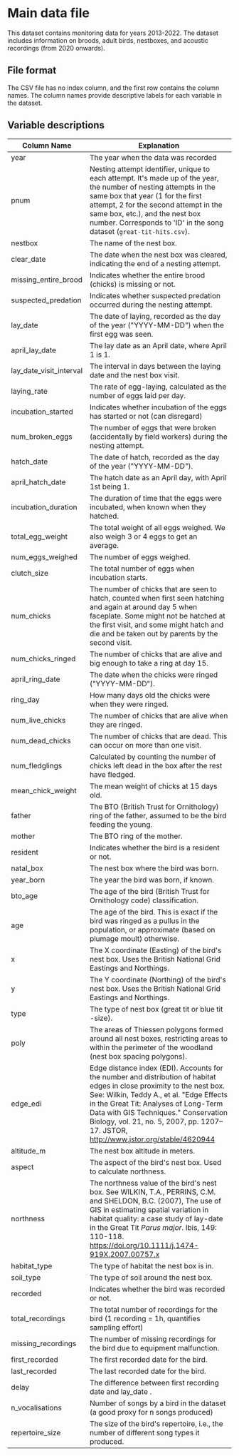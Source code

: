 # Main data file

This dataset contains monitoring data for years 2013-2022\. The dataset includes information on broods, adult birds, nestboxes, and acoustic recordings (from 2020 onwards).

## File format

The CSV file has no index column, and the first row contains the column names. The column names provide descriptive labels for each variable in the dataset.

## Variable descriptions

Column Name             | Explanation
----------------------- | ----------------------------------------------------------------------------------------------------------------------------------------------------------------------------------------------------------------------------------------------------------------------------------------------------------------------------------------------
year                    | The year when the data was recorded
pnum                    | Nesting attempt identifier, unique to each attempt. It's made up of the year, the number of nesting attempts in the same box that year (1 for the first attempt, 2 for the second attempt in the same box, etc.), and the nest box number. Corresponds to 'ID' in the song dataset (`great-tit-hits.csv`).
nestbox                 | The name of the nest box.
clear_date              | The date when the nest box was cleared, indicating the end of a nesting attempt.
missing_entire_brood    | Indicates whether the entire brood (chicks) is missing or not.
suspected_predation     | Indicates whether suspected predation occurred during the nesting attempt.
lay_date                | The date of laying, recorded as the day of the year ("YYYY-MM-DD") when the first egg was seen.
april_lay_date          | The lay date as an April date, where April 1 is 1.
lay_date_visit_interval | The interval in days between the laying date and the nest box visit.
laying_rate             | The rate of egg-laying, calculated as the number of eggs laid per day.
incubation_started      | Indicates whether incubation of the eggs has started or not (can disregard)
num_broken_eggs         | The number of eggs that were broken (accidentally by field workers) during the nesting attempt.
hatch_date              | The date of hatch, recorded as the day of the year ("YYYY-MM-DD").
april_hatch_date        | The hatch date as an April day, with April 1st being 1.
incubation_duration     | The duration of time that the eggs were incubated, when known when they hatched.
total_egg_weight        | The total weight of all eggs weighed. We also weigh 3 or 4 eggs to get an average.
num_eggs_weighed        | The number of eggs weighed.
clutch_size             | The total number of eggs when incubation starts.
num_chicks              | The number of chicks that are seen to hatch, counted when first seen hatching and again at around day 5 when faceplate. Some might not be hatched at the first visit, and some might hatch and die and be taken out by parents by the second visit.
num_chicks_ringed       | The number of chicks that are alive and big enough to take a ring at day 15.
april_ring_date         | The date when the chicks were ringed ("YYYY-MM-DD").
ring_day                | How many days old the chicks were when they were ringed.
num_live_chicks         | The number of chicks that are alive when they are ringed.
num_dead_chicks         | The number of chicks that are dead. This can occur on more than one visit.
num_fledglings          | Calculated by counting the number of chicks left dead in the box after the rest have fledged.
mean_chick_weight       | The mean weight of chicks at 15 days old.
father                  | The BTO (British Trust for Ornithology) ring of the father, assumed to be the bird feeding the young.
mother                  | The BTO ring of the mother.
resident                | Indicates whether the bird is a resident or not.
natal_box               | The nest box where the bird was born.
year_born               | The year the bird was born, if known.
bto_age                 | The age of the bird (British Trust for Ornithology code) classification.
age                     | The age of the bird. This is exact if the bird was ringed as a pullus in the population, or approximate (based on plumage moult) otherwise.
x                       | The X coordinate (Easting) of the bird's nest box. Uses the British National Grid Eastings and Northings.
y                       | The Y coordinate (Northing) of the bird's nest box. Uses the British National Grid Eastings and Northings.
type                    | The type of nest box (great tit or blue tit -size).
poly                    | The areas of Thiessen polygons formed around all nest boxes, restricting areas to within the perimeter of the woodland (nest box spacing polygons).
edge_edi                | Edge distance index (EDI). Accounts for the number and distribution of habitat edges in close proximity to the nest box. See: Wilkin, Teddy A., et al. "Edge Effects in the Great Tit: Analyses of Long-Term Data with GIS Techniques." Conservation Biology, vol. 21, no. 5, 2007, pp. 1207–17\. JSTOR, <http://www.jstor.org/stable/4620944>
altitude_m              | The nest box altitude in meters.
aspect                  | The aspect of the bird's nest box. Used to calculate northness.
northness               | The northness value of the bird's nest box. See WILKIN, T.A., PERRINS, C.M. and SHELDON, B.C. (2007), The use of GIS in estimating spatial variation in habitat quality: a case study of lay-date in the Great Tit _Parus major_. Ibis, 149: 110-118\. <https://doi.org/10.1111/j.1474-919X.2007.00757.x>
habitat_type            | The type of habitat the nest box is in.
soil_type               | The type of soil around the nest box.
recorded                | Indicates whether the bird was recorded or not.
total_recordings        | The total number of recordings for the bird (1 recording = 1h, quantifies sampling effort)
missing_recordings      | The number of missing recordings for the bird due to equipment malfunction.
first_recorded          | The first recorded date for the bird.
last_recorded           | The last recorded date for the bird.
delay                   | The difference between first recording date and lay_date .
n_vocalisations         | Number of songs by a bird in the dataset (a good proxy for n songs produced)
repertoire_size         | The size of the bird's repertoire, i.e., the number of different song types it produced.
